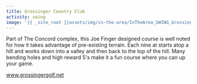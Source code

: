 ```yaml
---
title: Grossinger Country Club
activity: swing
image: '{{ _site_root }}assets/img/in-the-area/InTheArea_SWING_Grossinger-20140820165133.jpg'
---
```

<p>Part of The Concord complex, this&nbsp;Joe Finger designed course is well noted for how it takes advantage of pre-existing terrain. Each nine at starts atop a hill and&nbsp;works down into a valley and then back to the top of the hill. Many bending holes and high reward 5's make it a fun course where you can up your game.</p><p><a href="http://www.grossingergolf.net/">www.grossingergolf.net</a></p>